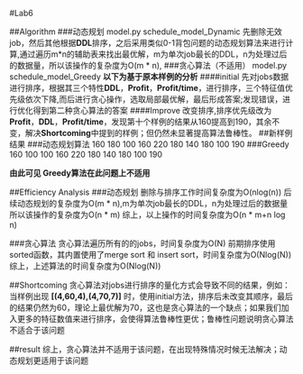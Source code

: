 #Lab6

##Algorithm
###动态规划
model.py  schedule_model_Dynamic
先删除无效job，然后其他根据**DDL**排序，之后采用类似0-1背包问题的动态规划算法来进行计算,通过遍历m*n的辅助表来找出最优解，m为单次job最长的DDL，n为处理过后的数据量，所以该操作的复杂度为O(m * n),
###贪心算法（不适用）
model.py  schedule_model_Greedy
**以下为基于原本样例的分析**
####initial
先对jobs数据进行排序，根据其三个特性**DDL**，**Profit**，**Profit/time**，进行排序，三个特征值优先级依次下降,而后进行贪心操作，选取局部最优解，最后形成答案;发现错误，进行优化得到第二种贪心算法的答案
####Improve 
改变排序,排序优先级改为**Profit**，**DDL**，**Profit/time**，发现第十个样例的结果从160提高到190，其余不变，解决**Shortcoming**中提到的样例；但仍然未显著提高算法鲁棒性。
##新样例结果
###动态规划算法
160
180
100
160
220
180
140
180
100
190
###Greedy
160
100
100
160
220
180
140
180
100
190


**由此可见 Greedy算法在此问题上不适用**



##Efficiency Analysis
###动态规划
删除与排序工作时间复杂度为O(nlog(n))
后续动态规划的复杂度为O(m * n),m为单次job最长的DDL，n为处理过后的数据量
所以该操作的复杂度为O(n * m)
综上，以上操作的时间复杂度为O(n * m+n log n)

###贪心算法
贪心算法遍历所有的的jobs，时间复杂度为O(N)
前期排序使用sorted函数，其内置使用了merge sort 和 insert sort，时间复杂度为O(Nlog(N))
综上，上述算法的时间复杂度为O(Nlog(N))

##Shortcoming
贪心算法对jobs进行排序的量化方式会导致不同的结果，例如：当样例出现 **[(4,60,4),(4,70,7)]** 时，使用initial方法，排序后未改变其顺序，最后的结果仍然为60，理论上最优解为70，这也是贪心算法的一个缺点；如果我们加入更多的特征数值来进行排序，会使得算法鲁棒性更优；鲁棒性问题说明贪心算法不适合于该问题

##result
综上，贪心算法并不适用于该问题，在出现特殊情况时候无法解决；动态规划更适用于该问题





